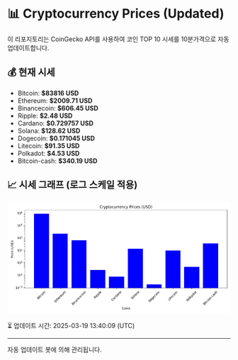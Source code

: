 
# 📊 Cryptocurrency Prices (Updated)

이 리포지토리는 CoinGecko API를 사용하여 코인 TOP 10 시세를 10분가격으로 자동 업데이트합니다.

## 💰 현재 시세
- Bitcoin: **$83816 USD**
- Ethereum: **$2009.71 USD**
- Binancecoin: **$606.45 USD**
- Ripple: **$2.48 USD**
- Cardano: **$0.729757 USD**
- Solana: **$128.62 USD**
- Dogecoin: **$0.171045 USD**
- Litecoin: **$91.35 USD**
- Polkadot: **$4.53 USD**
- Bitcoin-cash: **$340.19 USD**

## 📈 시세 그래프 (로그 스케일 적용)
![Crypto Prices](crypto_prices.png)

⏳ 업데이트 시간: 2025-03-19 13:40:09 (UTC)

---
자동 업데이트 봇에 의해 관리됩니다.
